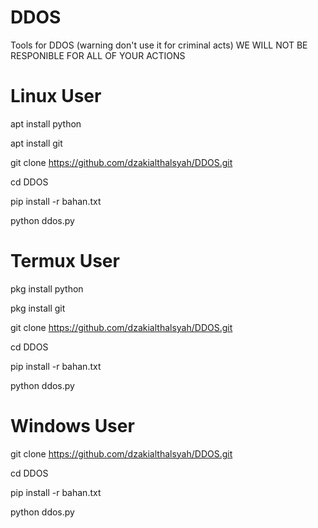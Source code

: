 # DDOS
Tools for DDOS (warning don't use it for criminal acts)
WE WILL NOT BE RESPONIBLE FOR ALL OF YOUR ACTIONS

# Linux User
apt install python

apt install git

git clone https://github.com/dzakialthalsyah/DDOS.git

cd DDOS

pip install -r bahan.txt

python ddos.py

# Termux User
pkg install python

pkg install git

git clone https://github.com/dzakialthalsyah/DDOS.git

cd DDOS

pip install -r bahan.txt

python ddos.py

# Windows User
git clone https://github.com/dzakialthalsyah/DDOS.git

cd DDOS

pip install -r bahan.txt

python ddos.py






